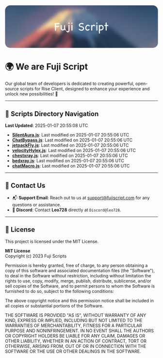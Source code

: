![Banner](.github/b.webp)

# 🌍 **We are Fuji Script**

Our global team of developers is dedicated to creating powerful, open-source scripts for Rise Client, designed to enhance your experience and unlock new possibilities! 🌟

---
<!-- SCRIPTS_NAVIGATION_START -->
## 📂 **Scripts Directory Navigation**

**Last Updated**: 2025-01-07 20:55:08 UTC

- **[SilentAura.js](scripts/SilentAura.js)**: Last modified on 2025-01-07 20:55:06 UTC
- **[ChatBypass.js](scripts/ChatBypass.js)**: Last modified on 2025-01-07 20:55:06 UTC
- **[jetpackFly.js](scripts/jetpackFly.js)**: Last modified on 2025-01-07 20:55:06 UTC
- **[velocityHylex.js](scripts/velocityHylex.js)**: Last modified on 2025-01-07 20:55:06 UTC
- **[chestxray.js](scripts/chestxray.js)**: Last modified on 2025-01-07 20:55:06 UTC
- **[bedxray.js](scripts/bedxray.js)**: Last modified on 2025-01-07 20:55:06 UTC
- **[chatMacro.js](scripts/chatMacro.js)**: Last modified on 2025-01-07 20:55:06 UTC

<!-- SCRIPTS_NAVIGATION_END -->

---

## 💬 **Contact Us**  
- 📬 **Support Email**: Reach out to us at [support@fujiscript.com](mailto:support@fujiscript.com) for any questions or assistance.  
- 💬 **Discord**: Contact **Leo728** directly at `Discord@leo728`.

---

## 📜 **License**

This project is licensed under the MIT License.  

**MIT License**  
Copyright (c) 2023 Fuji Scripts  

Permission is hereby granted, free of charge, to any person obtaining a copy of this software and associated documentation files (the "Software"), to deal in the Software without restriction, including without limitation the rights to use, copy, modify, merge, publish, distribute, sublicense, and/or sell copies of the Software, and to permit persons to whom the Software is furnished to do so, subject to the following conditions:  

The above copyright notice and this permission notice shall be included in all copies or substantial portions of the Software.  

THE SOFTWARE IS PROVIDED "AS IS", WITHOUT WARRANTY OF ANY KIND, EXPRESS OR IMPLIED, INCLUDING BUT NOT LIMITED TO THE WARRANTIES OF MERCHANTABILITY, FITNESS FOR A PARTICULAR PURPOSE AND NONINFRINGEMENT. IN NO EVENT SHALL THE AUTHORS OR COPYRIGHT HOLDERS BE LIABLE FOR ANY CLAIM, DAMAGES OR OTHER LIABILITY, WHETHER IN AN ACTION OF CONTRACT, TORT OR OTHERWISE, ARISING FROM, OUT OF OR IN CONNECTION WITH THE SOFTWARE OR THE USE OR OTHER DEALINGS IN THE SOFTWARE.  
